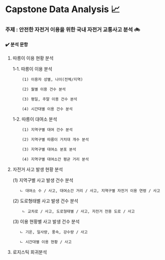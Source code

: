 # Capstone Data Analysis :chart_with_upwards_trend:
###  주제 : 안전한 자전거 이용을 위한 국내 자전거 교통사고 분석 :bike:
#### :heavy_check_mark: 분석 문항
  1. 따릉이 이용 현황 분석

      1-1. 따릉이 이용 분석

             (1) 이용자 성별, 나이(전체/지역)

             (2) 월별 이용 건수 분석

             (3) 평일, 주말 이용 건수 분석

             (4) 시간대별 이용 건수 분석

      1-2. 따릉이 대여소 분석

             (1) 지역구별 대여 건수 분석

             (2) 지역구별 따릉이 거치대 개수 분석

             (3) 지역구별 대여소 분포 분석

             (4) 지역구별 대여소간 평균 거리 분석


2. 자전거 사고 발생 현황 분석

      (1) 지역구별 사고 발생 건수 분석

          ㄴ 대여소 수 / 사고, 대여소간 거리 / 사고, 지역구별 자전거 이용 연령 / 사고

      (2) 도로형태별 사고 발생 건수 분석

           ㄴ 교차로 / 사고, 도로형태별 / 사고, 자전거 전용 도로 / 사고

      (3) 이용 현황별 사고 발생 건수 분석

          ㄴ 기온, 일사량, 풍속, 강수량 / 사고
   
          ㄴ 시간대별 이용 현황 / 사고


3. 로지스틱 회귀분석

